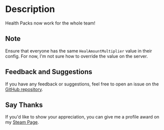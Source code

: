 # Description
Health Packs now work for the whole team!

## Note
Ensure that everyone has the same `HealAmountMultiplier` value in their config. For now, I'm not sure how to override the value on the server.

## Feedback and Suggestions
If you have any feedback or suggestions, feel free to open an issue on the [GitHub repository](https://github.com/EvilCheetah/repo.mods).

## Say Thanks
If you'd like to show your appreciation, you can give me a profile award on my [Steam Page](https://steamcommunity.com/id/EvilCheetah/).
